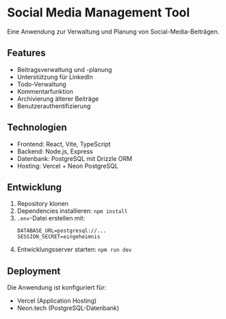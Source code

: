 # Social Media Management Tool

Eine Anwendung zur Verwaltung und Planung von Social-Media-Beiträgen.

## Features

- Beitragsverwaltung und -planung
- Unterstützung für LinkedIn
- Todo-Verwaltung
- Kommentarfunktion
- Archivierung älterer Beiträge
- Benutzerauthentifizierung

## Technologien

- Frontend: React, Vite, TypeScript
- Backend: Node.js, Express
- Datenbank: PostgreSQL mit Drizzle ORM
- Hosting: Vercel + Neon PostgreSQL

## Entwicklung

1. Repository klonen
2. Dependencies installieren: `npm install`
3. `.env`-Datei erstellen mit:
   ```
   DATABASE_URL=postgresql://...
   SESSION_SECRET=eingeheimnis
   ```
4. Entwicklungsserver starten: `npm run dev`

## Deployment

Die Anwendung ist konfiguriert für:
- Vercel (Application Hosting)
- Neon.tech (PostgreSQL-Datenbank) 